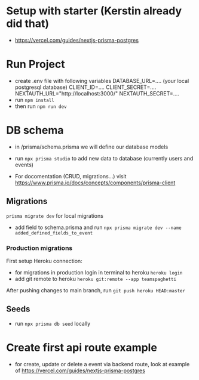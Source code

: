 # Setup with starter (Kerstin already did that)

- https://vercel.com/guides/nextjs-prisma-postgres

# Run Project

- create .env file with following variables
  DATABASE_URL=.... (your local postgresql database)
  CLIENT_ID=....
  CLIENT_SECRET=....
  NEXTAUTH_URL="http://localhost:3000/"
  NEXTAUTH_SECRET=....
- run `npm install`
- then run `npm run dev`

# DB schema

- in /prisma/schema.prisma we will define our database models
- run `npx prisma studio` to add new data to database (currently users and events)

- For docomentation (CRUD, migrations...) visit https://www.prisma.io/docs/concepts/components/prisma-client

## Migrations

`prisma migrate dev` for local migrations

- add field to schema.prisma and run `npx prisma migrate dev --name added_defined_fields_to_event`

### Production migrations

First setup Heroku connection:

- for migrations in production login in terminal to heroku `heroku login`
- add git remote to heroku `heroku git:remote --app teamspaghetti`

After pushing changes to main branch, run `git push heroku HEAD:master`

## Seeds

- run `npx prisma db seed` locally

# Create first api route example

- for create, update or delete a event via backend route, look at example of https://vercel.com/guides/nextjs-prisma-postgres
